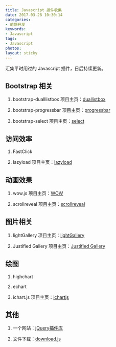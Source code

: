```yaml
---
title: Javascript 插件收集
date: 2017-03-28 10:30:14
categories:
- 前端开发
keywords:
- Javascript
tags:
- Javascript
photos:
layout: sticky
---
```


汇集平时用过的 Javascript 插件，日后持续更新。

<!--more-->

## Bootstrap 相关

1. bootstrap-dualllistbox
	项目主页：[duallistbox](http://www.virtuosoft.eu/code/bootstrap-duallistbox/)

2. bootstrap-progressbar
	项目主页：[progressbar](http://www.minddust.com/project/bootstrap-progressbar/)

3. bootstrap-select
	项目主页：[select](http://silviomoreto.github.io/bootstrap-select/)

## 访问效率
1. FastClick

2. lazyload
	项目主页：[lazyload](http://www.appelsiini.net/projects/lazyload)

## 动画效果

1. wow.js
	项目主页：[WOW](http://mynameismatthieu.com/WOW/)

2. scrollreveal
	项目主页：[scrollreveal](https://scrollrevealjs.org/)

## 图片相关

1. lightGallery
	项目主页：[lightGallery](http://sachinchoolur.github.io/lightGallery/)

2. Justified Gallery
	项目主页：[Justified Gallery](http://miromannino.github.io/Justified-Gallery/)

## 绘图

1. highchart

2. echart

3. ichart.js
  项目主页：[ichartjs](http://www.ichartjs.com/)

## 其他

1. 一个网站：[jQuery插件库](http://www.jq22.com/)

2. 文件下载：[download.js](http://danml.com/download.html)
